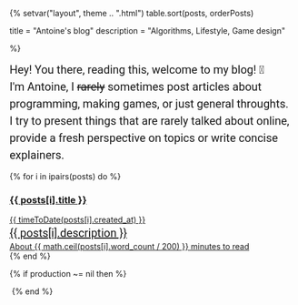 {%
setvar("layout", theme .. ".html")
table.sort(posts, orderPosts)

title = "Antoine's blog"
description = "Algorithms, Lifestyle, Game design"

%}
<style>
@import url('https://fonts.googleapis.com/css2?family=Roboto:ital,wght@0,100..900;1,100..900&display=swap');
.card.post:hover{
    /*animation: wiggle 0.5s infinite;*/
    transform: scale(1.01);
}
.card.post:active{
    transform: scale(0.99);
}
.card p{
	font-size: 20px;
	font-family: "Roboto", "Arial", sans-serif;
	line-height: 1.5;
	margin: 0;
}
.card.intro p{
	padding: 0;
}
</style>

<div class='card intro'>
	<p>Hey! You there, reading this, welcome to my blog! 🎉</p>
	<p>I'm Antoine, I <s>rarely</s> sometimes post articles
	about programming, making games, or just general throughts.</p>
	<p>I try to present things that are rarely talked about
	online, provide a fresh perspective on topics or write concise explainers.</p>
</div>

{% for i in ipairs(posts) do %}
<a href="{{ posts[i].url }}">
<div class='card post'>
			<h3 class='title'>
			{{ posts[i].title }}
			</h3>
		<div class="time">{{ timeToDate(posts[i].created_at) }}</div>
		<p>
		{{ posts[i].description }}
		</p>
		<div class="time">
		About {{ math.ceil(posts[i].word_count / 200) }} minutes to read
		</div>
</div>
</a>
{% end %}

{% if production ~= nil then %}
<!-- 100% privacy-first analytics -->
<script async defer src="https://scripts.simpleanalyticscdn.com/latest.js"></script>
<noscript><img src="https://queue.simpleanalyticscdn.com/noscript.gif" alt="" referrerpolicy="no-referrer-when-downgrade" /></noscript>
{% end %}